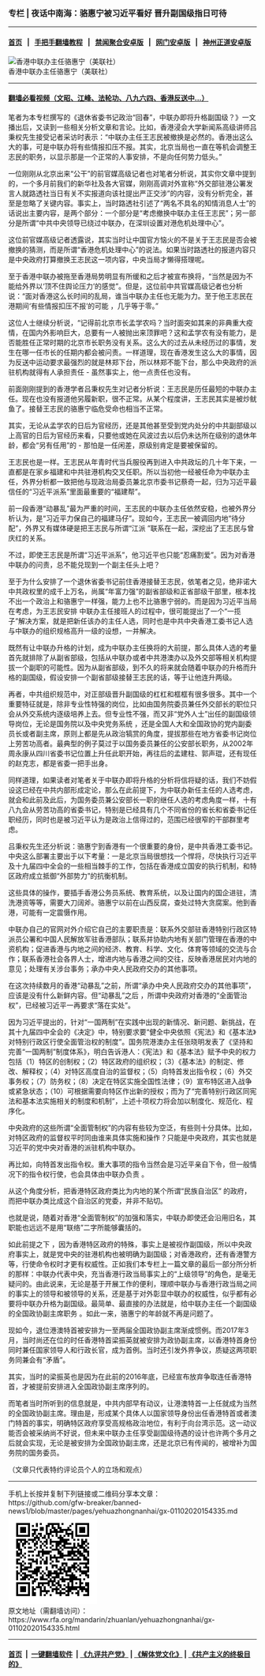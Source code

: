 ### 专栏 | 夜话中南海：骆惠宁被习近平看好   晋升副国级指日可待
------------------------

#### [首页](https://github.com/gfw-breaker/banned-news1/blob/master/README.md) &nbsp;&nbsp;|&nbsp;&nbsp; [手把手翻墙教程](https://github.com/gfw-breaker/guides/wiki) &nbsp;&nbsp;|&nbsp;&nbsp; [禁闻聚合安卓版](https://github.com/gfw-breaker/bn-android) &nbsp;&nbsp;|&nbsp;&nbsp; [网门安卓版](https://github.com/oGate2/oGate) &nbsp;&nbsp;|&nbsp;&nbsp; [神州正道安卓版](https://github.com/SzzdOgate/update) 



<div id="headerimg">
 <img alt="香港中联办主任骆惠宁（美联社）" src="https://www.rfa.org/mandarin/zhuanlan/yehuazhongnanhai/gx-01102020154335.html/yt0106v.jpg/image" title="香港中联办主任骆惠宁（美联社）"/>
 <div id="headerimgcontents">
  <div id="headerimgcaption">
   <span>
    香港中联办主任骆惠宁（美联社）
   </span>
   <!-- zoomattribute -->
  </div>
  <!-- headerimgcaption -->
 </div>
 <!-- headerimagecontents -->
</div>

<hr/>


#### [翻墙必看视频（文昭、江峰、法轮功、八九六四、香港反送中...）](http://167.172.214.107/home.html)

<div id="storytext">
 <div>
  <div class="slot_header">
  </div>
 </div>
 <p>
  笔者为本专栏撰写的《退休省委书记政治“回春”，中联办即将升格副国级？》一文播出后，又读到一些相关分析文章和言论。比如，香港浸会大学新闻系高级讲师吕秉权先生接受记者采访时表示：“中联办主任王志民被撤换是必然的。香港出这么大的事，可是中联办将有些情报扣压不报。其实，北京当局也一直在等机会调整王志民的职务，以显示那是一个正常的人事安排，不是向任何势力低头。”
 </p>
 <p>
  一位刚刚从北京出来“公干”的前官媒高级记者也对笔者分析说，其实你文章中提到的，一个多月前我们的新华社及各大官媒，刚刚高调对外宣称“外交部驻港公署发言人就路透社当日有关不实报道向该社提出严正交涉”的内容，没有分析完全，甚至是忽略了关键内容。事实上，当时路透社引述了“两名不具名的知情消息人士”的话说出主要内容，是两个部分：一个部分是“考虑撤换中联办主任王志民”；另一部分是所谓“中共中央领导已绕过中联办，在深圳设置对港危机处理中心”。
 </p>
 <p>
  这位前官媒高级记者透露说，其实当时让中国官方恼火的不是关于王志民是否会被撤换的猜测，而是所谓“香港危机处理中心”的说法。如果当时路透社的报道内容只是中央政府打算撤换王志民这一项内容，中央当局才懒得搭理呢。
 </p>
 <p>
  至于香港中联办被拖至香港局势明显有所缓和之后才被宣布换将，“当然是因为不能给外界以‘顶不住舆论压力’的感觉”。但是，这位前中共官媒高级记者也分析说：“面对香港这么长时间的乱局，谁当中联办主任也无能为力。至于他王志民在港期间‘有些情报扣压不报’的可能 ，几乎等于零。”
 </p>
 <p>
  这位人士继续分析说，“记得前北京市长孟学农吗？当时面突如其来的非典重大疫情，在国内外影响巨大，总要有一人被抛出来顶罪吧？这和孟学农有没有能力，是否能胜任正常时期的北京市长职务没有关系。这么大的过去从未经历过的事情，发生在哪一任市长的任期内都会被问责。一样道理，现在香港发生这么大的事情，因为反送中运动要求最强烈的就是林郑下台，所以林郑不能下台，那么中央政府的派驻机构就得有人承担责任 - 虽然事实上，他一点责任也没有。
 </p>
 <p>
  前面刚刚提到的香港学者吕秉权先生对记者分析说：王志民是历任最短的中联办主任。现在也没有报道他另履新职，很不正常。从某个程度讲，王志民其实是被炒鱿鱼了。接替王志民的骆惠宁临危受命也相当不正常。
 </p>
 <p>
  其实，无论从孟学农的日后为官经历，还是其他甚至受到党内处分的中共副部级以上高官的日后为官经历来看，只要他或她在风波过去以后仍未达所在级别的退休年龄，都会“另有任用”的 - 那怕是一任闲差，原级别肯定是要被保留的。
 </p>
 <p>
  王志民也是一样。王志民从年青时代当兵服役再到进入中共政坛的几十年下来，一直都是在家乡福建和中共驻港机构交叉任职。所以当初他一经被任命为中联办主任，外界分析都一致把他与现政治局委员兼北京市委书记蔡奇一起，归为习近平最信任的“习近平派系”里面最重要的“福建帮”。
 </p>
 <p>
  前一段香港“动暴乱”最为严重的时间，王志民的中联办主任依然安稳，也被外界分析认为，是“习近平力保自己的福建马仔”。现如今，王志民一被调回内地“待分配”，外界又有媒体硬是把王志民与所谓“江派 ”联系在一起，深挖出了王志民与曾庆红的关系。
 </p>
 <p>
  不过，即使王志民是所谓“习近平派系”，他习近平也只能“忍痛割爱”。因为对香港中联办的问责，总不能兑现到一个副主任头上吧？
 </p>
 <p>
  至于为什么安排了一个退休省委书记前住香港接替王志民，依笔者之见，绝非诺大中共政权里的成千上万名，尚属“年富力强”的副省部级和正省部级干部里，根本找不出一个政治上和骆惠宁一样强，能力上也不比骆惠宁弱的。而是因为习近平当局在考虑，为王志民安排 中联办主任接班人的过程中，很可能提出了一个“一揽子”解决方案，就是把新任该办的主任人选，同时也是中共中央香港工委书记人选与中联办的组织规格高升一级的设想，一并解决。
 </p>
 <p>
  既然有让中联办升格的计划，成为中联办主任换将的大前提，那么具体人选的考量首先就排除了从副省部级，包括从中联办或者中共港澳办以及外交部等相关机构提拔一个副职的可能性。因为从副省部级，到不久的将来就会随着中联办的升格而升格的副国级，假设安排一个副省部级接替王志民的话，等于让他连升两级。
 </p>
 <p>
  再者，中共组织规范中，对正部级晋升副国级的杠杠和框框有很多很多。其中一个重要特征就是，除非专业性特强的岗位，比如由国务院委员兼任外交部长的职位只会从外交系统内逐级培养上去。但专业性不强，而又非“党外人士”出任的副国级领导岗位，无论是国务院以及中央党务系统 ，还是全国人大和全国政协的党内副委员长或者副主席，原则上都是先从政治犒赏的角度，提拔那些在地方省委书记岗位上劳苦功高者。最典型的例子莫过于以国务委员兼任的公安部长职务，从2002年周永康从四川省委书记位置上升任此职开始，再往后的孟建柱、郭声琨，还有现任的赵克志，都是省委一把手出身。
 </p>
 <p>
  同样道理，如果读者对笔者关于中联办即将升格的分析将信将疑的话，我们不妨假设这已经在中共内部形成定论，那么在此前提下，为中联办新任主任的人选考虑，就会和此前及此后，为国务委员兼公安部长一职的继任人选的考虑角度一样，十有八九会从劳苦功高的省委书记，特别是已经具有几个不同省份的省长和省委书记任职经历，同时也是被习近平认为是政治上信得过的，范围已经很窄的干部群里考虑。
 </p>
 <p>
  吕秉权先生还分析说：骆惠宁到香港有一个很重要的身份，是中共香港工委书记。中央这么部署主要出于以下考量：一是北京当局很想找一个悍将，尽快执行习近平及十九届四中全会的一些相当棘手的工作，包括在香港成立国安的执行机制，和特区政府成立抵御“外部势力”的抗衡机制。
 </p>
 <p>
  这些具体的操作，要插手香港公务员系统、教育系统，以及让国内的国企进驻，清洗港资等等，需要大刀阔斧。骆惠宁以前在山西反腐，查处过特大贪腐案。他到香港，可能有一定震慑作用。
 </p>
 <p>
  中联办自己的官网对外介绍它自己的主要职责是：联系外交部驻香港特别行政区特派员公署和中国人民解放军驻香港部队；联系并协助内地有关部门管理在香港的中资机构；促进香港与内地之间的经济、教育、科学、文化、体育等领域的交流与合作；联系香港社会各界人士，增进内地与香港之间的交往，反映香港居民对内地的意见；处理有关涉台事务；承办中央人民政府交办的其他事项。
 </p>
 <p>
  在这次持续数月的香港“动暴乱”之前，所谓“承办中央人民政府交办的其他事项”，应该是没有什么新鲜内容。但“动暴乱”之后 ，所谓中央政府对香港的“全面管治权”，已经被习近平一再要求“落在实处”。
 </p>
 <p>
  因为习近平提出的，针对“一国两制”在实践中出现的新情况、新问题、新挑战，在其十九届四中全会的《决定》中，特别要求要“健全中央依照《宪法》和《基本法》对特别行政区行使全面管治权的制度”。国务院港澳办主任张晓明发表了《坚持和完善“一国两制”制度体系》，明白告诉港人：《宪法》和《基本法》赋予中央的权力包括（1）特区的创制权；（2）特区政府的组织权；（3）《基本法》的制定、修改、解释权；（4）对特区高度自治的监督权；（5）向特首发出指令权；（6）外交事务权；（7）防务权；（8）决定在特区实施全国性法律；（9）宣布特区进入战争或紧急状态；（10）可根据需要向特区作出新的授权；而为了“完善特别行政区同宪法和基本法实施相关的制度和机制”，上述十项权力将会加以制度化、规范化、程序化。
 </p>
 <p>
  中央政府的这些所谓“全面管制权”的内容有些较为空泛，有些则十分具体。比如，对特区政府的监督权平时同由谁来具体实施和操作？只能是中央政府，其实也就是习近平的党中央对香港的派驻机构中联办。
 </p>
 <p>
  再比如，向特首发出指令权。重大事项的指令当然会是习近平亲自下令，但一般情况下的指令权行使，也会具体由中联办负责 。
 </p>
 <p>
  从这个角度分析，把香港特区政府类比为内地的某个所谓“民族自治区” 的政府，而把中联办类比成这个自治区的党委，并非不贴切。
 </p>
 <p>
  也就是说，随着对香港“全面管制权”的加强和落实，中联办即使还会沿用旧名，其职能也远远不是用“联络”二字所能够囊括的。
 </p>
 <p>
  如此前提之下 ，因为香港特区政府的特殊，事实上是被视作副国级，所以中央政府事实上，就是党中央的驻港机构也被明确为副国级；对香港政府，还有香港警方等，行使命令权时才更有权威性。正如我们本专栏上一篇文章的最后一部分所分析的那样：中联办代表中央，充当香港行政当局事实上的“上级领导”的角色，是毫无疑问的。由此说来，无论是基于开展工作的便利，理顺中联办与香港行政当局之间的事实上的领导和被领导的关系，还是基于对外彰显中联办的权威性，似乎都有必要将中联办升格为副国级。最简单、最直接的办法就是，给中联办主任一个副国级的全国政协副主席职务 。如此一来，骆惠宁的年龄就不再是问题了。
 </p>
 <p>
  现如今，退位港澳特首被安排为一至两届全国政协副主席渐成惯例。而2017年3月，当时尚还在位的时任香港特首梁振英就被安排为政协副主席，以香港特首身份同时兼任国家领导人和行政长官，成为首例。当时还引发外界争议，质疑这两项职务同兼会有“矛盾”。
 </p>
 <p>
  其实，当时的梁振英也是因为在此前的2016年底，已经宣布放弃争取连任香港特首，才被提前安排进入全国政协副主席序列的。
 </p>
 <p>
  而笔者当时所听到的信息就是，中共内部早有动议，让港澳特首一上任就成为当然的全国政协副主席。理由是，形成某个具体人以国家领导身份出任香港特首或者澳门特首的事实，明确特区政府享受高规格政治地位，有利于向台湾示范。这一动议能否会被采纳尚不好说，但未来中联办主任享受副国级待遇的设计也许两个多月之后就会实现，无论是被安排为全国政协副主席，还是北京已有传闻的，被增补为国务院的国务委员。
 </p>
 <p>
  （文章只代表特约评论员个人的立场和观点）
 </p>
</div>

<hr/>
手机上长按并复制下列链接或二维码分享本文章：<br/>
https://github.com/gfw-breaker/banned-news1/blob/master/pages/yehuazhongnanhai/gx-01102020154335.md <br/>
<a href='https://github.com/gfw-breaker/banned-news1/blob/master/pages/yehuazhongnanhai/gx-01102020154335.md'><img src='https://github.com/gfw-breaker/banned-news1/blob/master/pages/yehuazhongnanhai/gx-01102020154335.md.png'/></a> <br/>
原文地址（需翻墙访问）：https://www.rfa.org/mandarin/zhuanlan/yehuazhongnanhai/gx-01102020154335.html


------------------------
#### [首页](https://github.com/gfw-breaker/banned-news1/blob/master/README.md) &nbsp;|&nbsp; [一键翻墙软件](https://github.com/gfw-breaker/nogfw/blob/master/README.md) &nbsp;| [《九评共产党》](https://github.com/gfw-breaker/9ping.md/blob/master/README.md#九评之一评共产党是什么) | [《解体党文化》](https://github.com/gfw-breaker/jtdwh.md/blob/master/README.md) | [《共产主义的终极目的》](https://github.com/gfw-breaker/gczydzjmd.md/blob/master/README.md)


<img src='http://gfw-breaker.win/banned-news/pages/yehuazhongnanhai/gx-01102020154335.md' width='0px' height='0px'/>